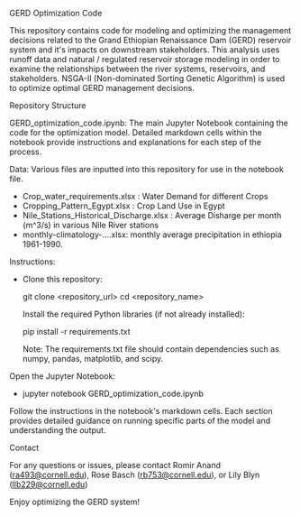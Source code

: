 GERD Optimization Code

This repository contains code for modeling and optimizing the management decisions related to the Grand Ethiopian Renaissance Dam (GERD) reservoir system and it's impacts on downstream stakeholders. This analysis uses runoff data and natural / regulated reservoir storage modeling in order to examine the relationships between the river systems, reservoirs, and stakeholders. NSGA-II (Non-dominated Sorting Genetic Algorithm) is used to optimize optimal GERD management decisions.

Repository Structure

GERD_optimization_code.ipynb: The main Jupyter Notebook containing the code for the optimization model. Detailed markdown cells within the notebook provide instructions and explanations for each step of the process.

Data: Various files are inputted into this repository for use in the notebook file.
  - Crop_water_requirements.xlsx : Water Demand for different Crops
  - Cropping_Pattern_Egypt.xlsx : Crop Land Use in Egypt
  - Nile_Stations_Historical_Discharge.xlsx : Average Disharge per month (m^3/s) in various Nile River stations
  - monthly-climatology-....xlsx: monthly average precipitation in ethiopia 1961-1990.


Instructions:

  - Clone this repository:

      git clone <repository_url>
      cd <repository_name>

      Install the required Python libraries (if not already installed):

      pip install -r requirements.txt

      Note: The requirements.txt file should contain dependencies such as numpy, pandas, matplotlib, and scipy.

Open the Jupyter Notebook:

  - jupyter notebook GERD_optimization_code.ipynb

Follow the instructions in the notebook's markdown cells. Each section provides detailed guidance on running specific parts of the model and understanding the output.

Contact

For any questions or issues, please contact Romir Anand (ra493@cornell.edu), Rose Basch (rb753@cornell.edu), or Lily Blyn (llb229@cornell.edu)

Enjoy optimizing the GERD system!

